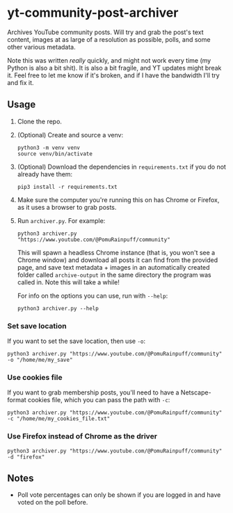 # yt-community-post-archiver

Archives YouTube community posts. Will try and grab the post's text content, images at
as large of a resolution as possible, polls, and some other various metadata.

Note this was written _really_ quickly, and might not work every time (my Python is also
a bit shit). It is also a bit fragile, and YT updates might break it. Feel free to let
me know if it's broken, and if I have the bandwidth I'll try and fix it.

## Usage

1. Clone the repo.

2. (Optional) Create and source a venv:

   ```shell
   python3 -m venv venv
   source venv/bin/activate
   ```

3. (Optional) Download the dependencies in `requirements.txt` if you do not already have them:

   ```shell
   pip3 install -r requirements.txt
   ```

4. Make sure the computer you're running this on has Chrome or Firefox, as it uses a browser to grab posts.

5. Run `archiver.py`. For example:

   ```shell
   python3 archiver.py "https://www.youtube.com/@PomuRainpuff/community"
   ```

   This will spawn a headless Chrome instance (that is, you won't see a Chrome window) and download all posts
   it can find from the provided page, and save text metadata + images in an automatically created folder called
   `archive-output` in the same directory the program was called in. Note this will take a while!

   For info on the options you can use, run with `--help`:

   ```shell
   python3 archiver.py --help
   ```

### Set save location

If you want to set the save location, then use `-o`:

```shell
python3 archiver.py "https://www.youtube.com/@PomuRainpuff/community" -o "/home/me/my_save"
```

### Use cookies file

If you want to grab membership posts, you'll need to have a Netscape-format cookies file, which you can pass the path with `-c`:

```shell
python3 archiver.py "https://www.youtube.com/@PomuRainpuff/community" -c "/home/me/my_cookies_file.txt"
```

### Use Firefox instead of Chrome as the driver

```shell
python3 archiver.py "https://www.youtube.com/@PomuRainpuff/community" -d "firefox"
```

## Notes

- Poll vote percentages can only be shown if you are logged in and have voted on the poll before.
